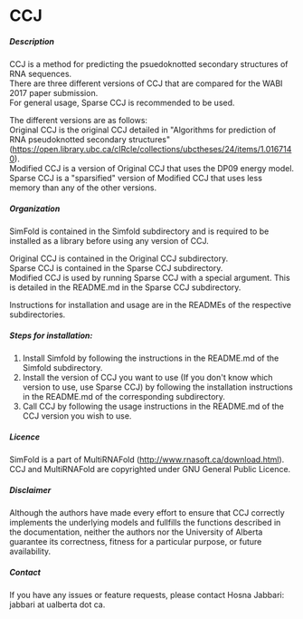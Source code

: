# CCJ

##### Description
CCJ is a method for predicting the psuedoknotted secondary structures of RNA sequences.     
There are three different versions of CCJ that are compared for the WABI 2017 paper submission.   
For general usage, Sparse CCJ is recommended to be used.   

The different versions are as follows:   
Original CCJ is the original CCJ detailed in "Algorithms for prediction of RNA pseudoknotted secondary structures" (https://open.library.ubc.ca/cIRcle/collections/ubctheses/24/items/1.0167140).   
Modified CCJ is a version of Original CCJ that uses the DP09 energy model.   
Sparse CCJ is a "sparsified" version of Modified CCJ that uses less memory than any of the other versions.     
     
##### Organization
SimFold is contained in the Simfold subdirectory and is required to be installed as a library before using any version of CCJ.      

Original CCJ is contained in the Original CCJ subdirectory.    
Sparse CCJ is contained in the Sparse CCJ subdirectory.   
Modified CCJ is used by running Sparse CCJ with a special argument. This is detailed in the README.md in the Sparse CCJ subdirectory. 

Instructions for installation and usage are in the READMEs of the respective subdirectories.   

##### Steps for installation:
1. Install Simfold by following the instructions in the README.md of the Simfold subdirectory.   
2. Install the version of CCJ you want to use (If you don't know which version to use, use Sparse CCJ) by following the installation instructions in the README.md of the corresponding subdirectory.    
3. Call CCJ by following the usage instructions in the README.md of the CCJ version you wish to use.   

##### Licence
SimFold is a part of MultiRNAFold (http://www.rnasoft.ca/download.html).     
CCJ and MultiRNAFold are copyrighted under GNU General Public Licence.

##### Disclaimer
Although the authors have made every effort to ensure that CCJ correctly implements the underlying models and fullfills the functions described in the documentation, neither the authors nor the University of Alberta guarantee its correctness, fitness for a particular purpose, or future availability.

##### Contact  
If you have any issues or feature requests, please contact Hosna Jabbari: jabbari at ualberta dot ca.
